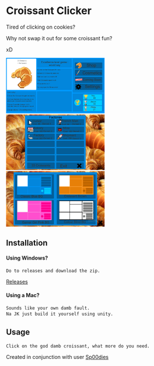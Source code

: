 # Croissant Clicker

Tired of clicking on cookies?

Why not swap it out for some croissant fun?

xD

<p float="left">
  <img src="Images/Main Menu.png" alt="MainMenu" width="270" />
  <img src="Images/Upgrades.png" alt="Upgrades" width="270" /> 
  <img src="Images/Themes.png" alt="Themes" width="270" />
</p>

## Installation

#### Using Windows?
```
Do to releases and download the zip.
```
[Releases](https://github.com/Animeboynz/CroissantClicker/releases)
#### Using a Mac?

```
Sounds like your own damb fault. 
Na JK just build it yourself using unity.
```

## Usage

```
Click on the god damb croissant, what more do you need.
```

Created in conjunction with user [Sp00dies](https://github.com/spoodies)

